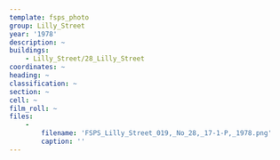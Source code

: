 ```yaml
---
template: fsps_photo
group: Lilly_Street
year: '1978'
description: ~
buildings:
    - Lilly_Street/28_Lilly_Street
coordinates: ~
heading: ~
classification: ~
section: ~
cell: ~
film_roll: ~
files:
    -
        filename: 'FSPS_Lilly_Street_019,_No_28,_17-1-P,_1978.png'
        caption: ''
---
```

